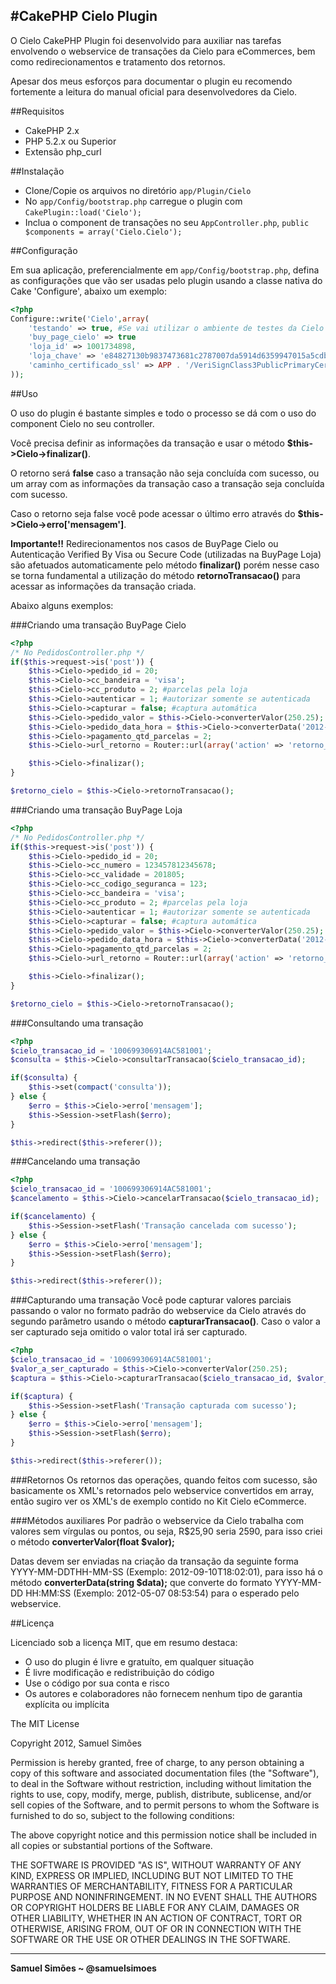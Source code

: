 #CakePHP Cielo  Plugin
-----------------------------------------

O Cielo CakePHP Plugin foi desenvolvido para auxiliar nas tarefas envolvendo o webservice de transações da Cielo para eCommerces, bem como redirecionamentos e tratamento dos retornos.

Apesar dos meus esforços para documentar o plugin eu recomendo fortemente a leitura do manual oficial para desenvolvedores da Cielo.

##Requisitos

*	CakePHP 2.x
*	PHP 5.2.x ou Superior
*	Extensão php_curl

##Instalação

*	Clone/Copie os arquivos no diretório `app/Plugin/Cielo`
*	No `app/Config/bootstrap.php` carregue o plugin com `CakePlugin::load('Cielo');`
*	Inclua o component de transações no seu `AppController.php`, `public $components = array('Cielo.Cielo');`

##Configuração

Em sua aplicação, preferencialmente em `app/Config/bootstrap.php`, defina as configurações que vão ser usadas pelo plugin usando a classe nativa do Cake 'Configure', abaixo um exemplo:

```php
<?php
Configure::write('Cielo',array(
    'testando' => true, #Se vai utilizar o ambiente de testes da Cielo
    'buy_page_cielo' => true
    'loja_id' => 1001734898,
    'loja_chave' => 'e84827130b9837473681c2787007da5914d6359947015a5cdb2b8843db0fa832',
    'caminho_certificado_ssl' => APP . '/VeriSignClass3PublicPrimaryCertificationAuthority-G5.crt'
));
```
    
##Uso

O uso do plugin é bastante simples e todo o processo se dá com o uso do component Cielo no seu controller.

Você precisa definir as informações da transação e usar o método **$this->Cielo->finalizar()**.

O retorno será **false** caso a transação não seja concluída com sucesso, ou um array com as informações da transação caso a transação seja concluída com sucesso.

Caso o retorno seja false você pode acessar o último erro através do **$this->Cielo->erro['mensagem']**.


**Importante!!** Redirecionamentos nos casos de BuyPage Cielo ou Autenticação Verified By Visa ou Secure Code (utilizadas na BuyPage Loja) são afetuados automaticamente pelo método **finalizar()** porém nesse caso se torna fundamental a utilização do método **retornoTransacao()** para acessar as informações da transação criada.


Abaixo alguns exemplos:

###Criando uma transação BuyPage Cielo

```php
<?php
/* No PedidosController.php */
if($this->request->is('post')) {
    $this->Cielo->pedido_id = 20;
    $this->Cielo->cc_bandeira = 'visa';
    $this->Cielo->cc_produto = 2; #parcelas pela loja
    $this->Cielo->autenticar = 1; #autorizar somente se autenticada
    $this->Cielo->capturar = false; #captura automática
    $this->Cielo->pedido_valor = $this->Cielo->converterValor(250.25);
    $this->Cielo->pedido_data_hora = $this->Cielo->converterData('2012-09-03 20:15:16');
    $this->Cielo->pagamento_qtd_parcelas = 2;
    $this->Cielo->url_retorno = Router::url(array('action' => 'retorno_cielo', 20), true);

    $this->Cielo->finalizar();
}

$retorno_cielo = $this->Cielo->retornoTransacao();
```
    
###Criando uma transação BuyPage Loja

```php
<?php
/* No PedidosController.php */
if($this->request->is('post')) {
    $this->Cielo->pedido_id = 20;
    $this->Cielo->cc_numero = 123457812345678;
    $this->Cielo->cc_validade = 201805;
    $this->Cielo->cc_codigo_seguranca = 123;
    $this->Cielo->cc_bandeira = 'visa';
    $this->Cielo->cc_produto = 2; #parcelas pela loja
    $this->Cielo->autenticar = 1; #autorizar somente se autenticada
    $this->Cielo->capturar = false; #captura automática
    $this->Cielo->pedido_valor = $this->Cielo->converterValor(250.25);
    $this->Cielo->pedido_data_hora = $this->Cielo->converterData('2012-09-03 20:15:16');
    $this->Cielo->pagamento_qtd_parcelas = 2;
    $this->Cielo->url_retorno = Router::url(array('action' => 'retorno_cielo', 20), true);

    $this->Cielo->finalizar();
}

$retorno_cielo = $this->Cielo->retornoTransacao();
```

###Consultando uma transação

```php
<?php
$cielo_transacao_id = '100699306914AC581001';
$consulta = $this->Cielo->consultarTransacao($cielo_transacao_id);

if($consulta) {
    $this->set(compact('consulta'));
} else {
    $erro = $this->Cielo->erro['mensagem'];
    $this->Session->setFlash($erro);
}

$this->redirect($this->referer());
```

###Cancelando uma transação

```php
<?php
$cielo_transacao_id = '100699306914AC581001';
$cancelamento = $this->Cielo->cancelarTransacao($cielo_transacao_id);

if($cancelamento) {
    $this->Session->setFlash('Transação cancelada com sucesso');
} else {
    $erro = $this->Cielo->erro['mensagem'];
    $this->Session->setFlash($erro);
}

$this->redirect($this->referer());
```
    
###Capturando uma transação
Você pode capturar valores parciais passando o valor no formato padrão do webservice da Cielo através do segundo parâmetro usando o método **capturarTransacao()**. Caso o valor a ser capturado seja omitido o valor total irá ser capturado.

```php
<?php
$cielo_transacao_id = '100699306914AC581001';
$valor_a_ser_capturado = $this->Cielo->converterValor(250.25);
$captura = $this->Cielo->capturarTransacao($cielo_transacao_id, $valor_a_ser_capturado);

if($captura) {
    $this->Session->setFlash('Transação capturada com sucesso');
} else {
    $erro = $this->Cielo->erro['mensagem'];
    $this->Session->setFlash($erro);
}

$this->redirect($this->referer());
```

###Retornos
Os retornos das operações, quando feitos com sucesso, são basicamente os XML's retornados pelo webservice convertidos em array, então sugiro ver os XML's de exemplo contido no Kit Cielo eCommerce.

###Métodos auxiliares
Por padrão o webservice da Cielo trabalha com valores sem vírgulas ou pontos, ou seja, R$25,90 seria 2590, para isso criei o método **converterValor(float $valor);**

Datas devem ser enviadas na criação da transação da seguinte forma YYYY-MM-DDTHH-MM-SS (Exemplo: 2012-09-10T18:02:01), para isso há o método **converterData(string $data);** que converte do formato YYYY-MM-DD HH:MM:SS (Exemplo: 2012-05-07 08:53:54) para o esperado pelo webservice.


##Licença

Licenciado sob a licença MIT, que em resumo destaca:

 - O uso do plugin é livre e gratuíto, em qualquer situação
 - É livre modificação e redistribuição do código
 - Use o código por sua conta e risco
 - Os autores e colaboradores não fornecem nenhum tipo de garantia explícita
 ou implícita


The MIT License

Copyright 2012, Samuel Simões

Permission is hereby granted, free of charge, to any person obtaining a
copy of this software and associated documentation files (the "Software"),
to deal in the Software without restriction, including without limitation
the rights to use, copy, modify, merge, publish, distribute, sublicense,
and/or sell copies of the Software, and to permit persons to whom the
Software is furnished to do so, subject to the following conditions:

The above copyright notice and this permission notice shall be included in
all copies or substantial portions of the Software.

THE SOFTWARE IS PROVIDED "AS IS", WITHOUT WARRANTY OF ANY KIND, EXPRESS OR
IMPLIED, INCLUDING BUT NOT LIMITED TO THE WARRANTIES OF MERCHANTABILITY,
FITNESS FOR A PARTICULAR PURPOSE AND NONINFRINGEMENT. IN NO EVENT SHALL THE
AUTHORS OR COPYRIGHT HOLDERS BE LIABLE FOR ANY CLAIM, DAMAGES OR OTHER
LIABILITY, WHETHER IN AN ACTION OF CONTRACT, TORT OR OTHERWISE, ARISING
FROM, OUT OF OR IN CONNECTION WITH THE SOFTWARE OR THE USE OR OTHER
DEALINGS IN THE SOFTWARE.

-----------------------------------------

**Samuel Simões ~ @samuelsimoes**
